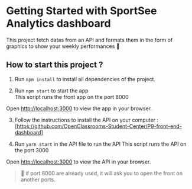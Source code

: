 # Getting Started with SportSee Analytics dashboard

This project fetch datas from an API and formats them in the form of graphics to show your weekly performances :muscle:  

## How to start this project ?

1. Run `npm install` to install all dependencies of the project.

2.  Run `npm start` to start the app  
This script runs the front app on the port 8000

Open [http://localhost:3000](http://localhost:3000) to view the app in your browser.

3. Follow the instructions to install the API on your computer : [https://github.com/OpenClassrooms-Student-Center/P9-front-end-dashboard]

4. Run `yarn start` in the API file to run the API 
This script runs the API on the port 3000

Open [http://localhost:3000](http://localhost:3000) to view the API in your browser.

>:rotating_light: if port 8000 are already used, it will ask you to open the front on another ports.